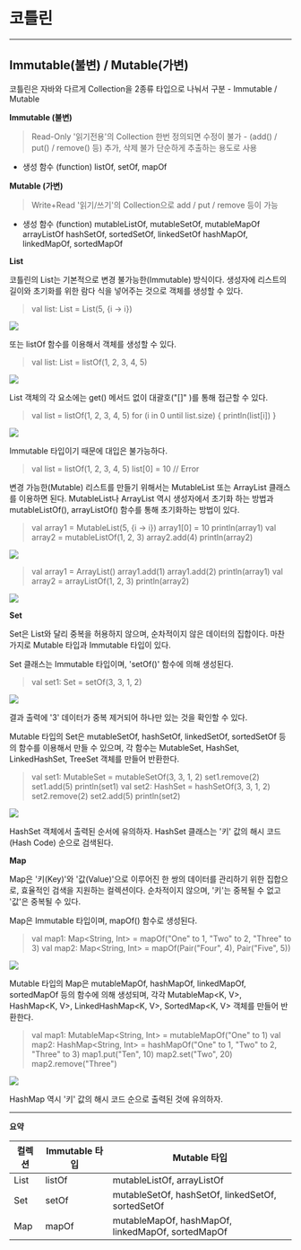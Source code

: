 # 코틀린
-------------


## Immutable(불변) / Mutable(가변)
코틀린은 자바와 다르게 Collection을 2종류 타입으로 나눠서 구분 - Immutable / Mutable




**Immutable (불변)**
> Read-Only '읽기전용'의 Collection
     한번 정의되면 수정이 불가 - (add() / put() / remove() 등) 추가, 삭제 불가
     단순하게 추출하는 용도로 사용 

- 생성 함수 (function)
     listOf, setOf, mapOf


**Mutable (가변)**
> Write+Read '읽기/쓰기'의 Collection으로 add / put / remove 등이 가능

- 생성 함수 (function)
     mutableListOf, mutableSetOf, mutableMapOf
     arrayListOf
     hashSetOf, sortedSetOf, linkedSetOf
     hashMapOf, linkedMapOf, sortedMapOf 

**List**

코틀린의 List는 기본적으로 변경 불가능한(Immutable) 방식이다. 생성자에 리스트의 길이와 초기화를 위한 람다 식을 넣어주는 것으로 객체를 생성할 수 있다.
> val list: List<Int> = List(5, {i -> i})

![](../assets/test1.png)

또는 listOf 함수를 이용해서 객체를 생성할 수 있다.

> val list: List<Int> = listOf(1, 2, 3, 4, 5)

![](../assets/test2.png)

List 객체의 각 요소에는 get() 메서드 없이 대괄호("[]" )를 통해 접근할 수 있다.

> val list = listOf(1, 2, 3, 4, 5)
for (i in 0 until list.size) {
    println(list[i])
}

![](../assets/test3.png)

Immutable 타입이기 때문에 대입은 불가능하다.
>val list = listOf(1, 2, 3, 4, 5)
list[0] = 10  // Error

변경 가능한(Mutable) 리스트를 만들기 위해서는  MutableList 또는 ArrayList 클래스를 이용하면 된다. MutableList나 ArrayList 역시 생성자에서 초기화 하는 방법과 mutableListOf(), arrayListOf() 함수를 통해 초기화하는 방법이 있다.
>val array1 = MutableList<Int>(5, {i -> i})
array1[0] = 10
println(array1)
val array2 = mutableListOf(1, 2, 3)
array2.add(4)
println(array2)

![](../assets/test4.png)

>val array1 = ArrayList<Int>()
array1.add(1)
array1.add(2)
println(array1)
val array2 = arrayListOf(1, 2, 3)
println(array2)


![](../assets/test5.png)


**Set**

Set은 List와 달리 중복을 허용하지 않으며, 순차적이지 않은 데이터의 집합이다. 마찬가지로 Mutable 타입과 Immutable 타입이 있다. 

Set 클래스는 Immutable 타입이며, 'setOf()' 함수에 의해 생성된다.
>val set1: Set<Int> = setOf<Int>(3, 3, 1, 2)


![](../assets/test6.png)

결과 출력에 '3' 데이터가 중복 제거되어 하나만 있는 것을 확인할 수 있다.

Mutable 타입의 Set은 mutableSetOf, hashSetOf, linkedSetOf, sortedSetOf 등의 함수를 이용해서 만들 수 있으며, 각 함수는 MutableSet<T>, HashSet<T>, LinkedHashSet<T>, TreeSet<T> 객체를 만들어 반환한다.
>val set1: MutableSet<Int> = mutableSetOf(3, 3, 1, 2)
set1.remove(2)
set1.add(5)
println(set1)
val set2: HashSet<Int> = hashSetOf(3, 3, 1, 2)
set2.remove(2)
set2.add(5)
println(set2)


![](../assets/test7.png)

HashSet<T> 객체에서 출력된 순서에 유의하자. HashSet 클래스는 '키' 값의 해시 코드(Hash Code) 순으로 검색된다.


**Map**

Map은 '키(Key)'와 '값(Value)'으로 이루어진 한 쌍의 데이터를 관리하기 위한 집합으로, 효율적인 검색을 지원하는 컬렉션이다. 순차적이지 않으며, '키'는 중복될 수 없고 '값'은 중복될 수 있다.

Map은 Immutable 타입이며, mapOf() 함수로 생성된다.
>val map1: Map<String, Int> = mapOf("One" to 1, "Two" to 2, "Three" to 3)
val map2: Map<String, Int> = mapOf(Pair("Four", 4), Pair("Five", 5))


![](../assets/test8.png)

Mutable 타입의 Map은 mutableMapOf, hashMapOf, linkedMapOf, sortedMapOf 등의 함수에 의해 생성되며, 각각 MutableMap<K, V>, HashMap<K, V>, LinkedHashMap<K, V>, SortedMap<K, V> 객체를 만들어 반환한다.
>val map1: MutableMap<String, Int> = mutableMapOf("One" to 1)
val map2: HashMap<String, Int> = hashMapOf("One" to 1, "Two" to 2, "Three" to 3)
map1.put("Ten", 10)
map2.set("Two", 20)
map2.remove("Three")


![](../assets/test9.png)

HashMap 역시 '키' 값의 해시 코드 순으로 출력된 것에 유의하자. 

***
**요약**

컬렉션  | Immutable 타입  | Mutable 타입
----|--------|--------
List | listOf   | mutableListOf, arrayListOf
Set	 | setOf    | mutableSetOf, hashSetOf, linkedSetOf, sortedSetOf
Map | mapOf | mutableMapOf, hashMapOf, linkedMapOf, sortedMapOf
